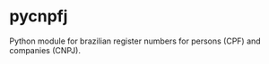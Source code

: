 pycnpfj
=======

Python module for brazilian register numbers for persons (CPF) and companies (CNPJ).
